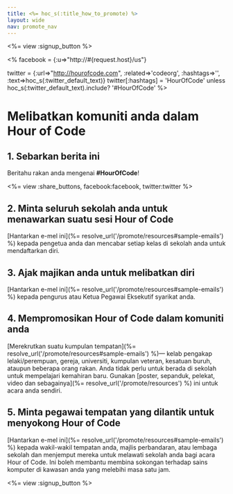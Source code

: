 ```yaml
---
title: <%= hoc_s(:title_how_to_promote) %>
layout: wide
nav: promote_nav
---
```

<%= view :signup_button %>

<% facebook = {:u=>"http://#{request.host}/us"}

twitter = {:url=>"http://hourofcode.com", :related=>'codeorg', :hashtags=>'', :text=>hoc_s(:twitter_default_text)} twitter[:hashtags] = 'HourOfCode' unless hoc_s(:twitter_default_text).include? '#HourOfCode' %>

# Melibatkan komuniti anda dalam Hour of Code

## 1. Sebarkan berita ini

Beritahu rakan anda mengenai **#HourOfCode**!

<%= view :share_buttons, facebook:facebook, twitter:twitter %>

## 2. Minta seluruh sekolah anda untuk menawarkan suatu sesi Hour of Code

[Hantarkan e-mel ini](%= resolve_url('/promote/resources#sample-emails') %) kepada pengetua anda dan mencabar setiap kelas di sekolah anda untuk mendaftarkan diri.

## 3. Ajak majikan anda untuk melibatkan diri

[Hantarkan e-mel ini](%= resolve_url('/promote/resources#sample-emails') %) kepada pengurus atau Ketua Pegawai Eksekutif syarikat anda.

## 4. Mempromosikan Hour of Code dalam komuniti anda

[Merekrutkan suatu kumpulan tempatan](%= resolve_url('/promote/resources#sample-emails') %)— kelab pengakap lelaki/perempuan, gereja, universiti, kumpulan veteran, kesatuan buruh, ataupun beberapa orang rakan. Anda tidak perlu untuk berada di sekolah untuk mempelajari kemahiran baru. Gunakan [poster, sepanduk, pelekat, video dan sebagainya](%= resolve_url('/promote/resources') %) ini untuk acara anda sendiri.

## 5. Minta pegawai tempatan yang dilantik untuk menyokong Hour of Code

[Hantarkan e-mel ini](%= resolve_url('/promote/resources#sample-emails') %) kepada wakil-wakil tempatan anda, majlis perbandaran, atau lembaga sekolah dan menjemput mereka untuk melawati sekolah anda bagi acara Hour of Code. Ini boleh membantu membina sokongan terhadap sains komputer di kawasan anda yang melebihi masa satu jam.

<%= view :signup_button %>